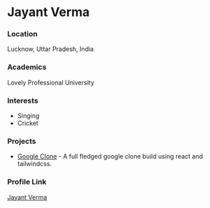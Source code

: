 # Jayant Verma

### Location 

Lucknow, Uttar Pradesh, India

### Academics 

Lovely Professional University

### Interests 

- Singing 
- Cricket

### Projects

- [Google Clone](https://github.com/iamvermajayant/GoogleClone) - A full fledged google clone build using react and tailwindcss. 


### Profile Link 

[Jayant Verma](https://github.com/iamvermajayant)